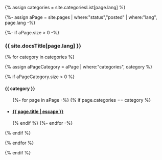 
{% assign categories = site.categoriesList[page.lang] %}

{%- assign aPage = site.pages | where:"status","posted" | where:"lang", page.lang -%}

{%- if aPage.size > 0 -%}

### {{ site.docsTitle[page.lang] }}

<!--markdownlint-disable MD033-->

{% for category in categories %}

{% assign aPageCategory = aPage | where:"categories", category %}

{% if aPageCategory.size > 0 %}

#### {{ category }}

<ul class="post-list">

  {%- for page in aPage -%}
    {% if page.categories == category %}
    <li>
      <h4>
        <a class="post-link" href="{{ page.url | relative_url }}">
          {{ page.title | escape }}
        </a>
      </h4>
    </li>
    {% endif %}
  {%- endfor -%}
</ul>

{% endif %}

{% endfor %}

{% endif %}
